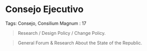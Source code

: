 # Consejo Ejecutivo

Tags: Consejo, Consilium Magnum
: 17

> Research / Design Policy / Change Policy.
> 

> General Forum & Research About the State of the Republic.
>